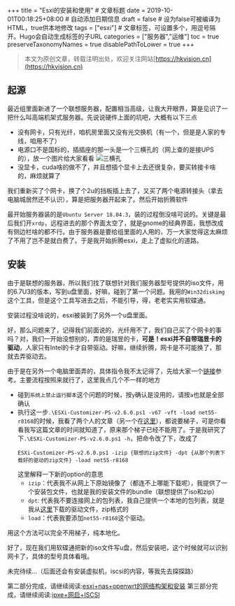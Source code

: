 +++
title = "Esxi的安装和使用"  # 文章标题
date = 2019-10-01T00:18:25+08:00  # 自动添加日期信息
draft = false  # 设为false可被编译为HTML，true供本地修改
tags = ["esxi"]  # 文章标签，可设置多个，用逗号隔开。Hugo会自动生成标签的子URL
categories = ["服务器","运维"]
toc = true
preserveTaxonomyNames = true
disablePathToLower = true
+++

> 本文为原创文章，转载注明出处，欢迎关注网站[https://hkvision.cn](https://hkvision.cn)

## 起源
最近组里面新进了一个联想服务器，配置相当高级，让我大开眼界，算是见识了一把什么叫高端机架式服务器。先说说硬件上面的坑吧，大概有以下三点

- 没有网卡，只有光纤，咱机房里面又没有光交换机（有一个，但是是人家的专线，咱用不了）
- 电源口不是国标的，插插座的那一头是一个三横孔的（网上查的是接UPS的），放一个图片给大家看看
  ![三横孔](https://ss0.bdstatic.com/70cFuHSh_Q1YnxGkpoWK1HF6hhy/it/u=1345850580,2423916412&fm=26&gp=0.jpg)
- 没显卡，cuda啥的做不了，并且想插个显卡上去还很复杂，要买转接卡啥的，麻烦就算了

我们重新买了个网卡，换了个2u的挡板插上去了，又买了两个电源转接头（拿去电脑城居然还不认识），算是把服务器开起来了。然后开始折腾软件

最开始服务器装的是`Ubuntu Server 18.04.3`，装的过程倒没啥可说的。关键是最后我们开`xrdp`，远程进去的那个界面太空了，就是gnome的经典界面，我想改成有侧边栏啥的都不行。由于服务器是要给组里面的人用的，万一大家觉得这太麻烦了不用了岂不是就白费了。于是我开始折腾esxi，走上了虚拟化的道路。

## 安装
由于是联想的服务器，所以我们找了联想针对我们服务器型号提供的iso文件，用的6.7U3的版本，写到u盘里面，好嘛，碰到了第一个问题。我用的`Win32diskimg`这个工具，但是这个工具写进去之后，不能引导，得，老老实实用软碟通。

安装过程没啥说的，esxi被装到了另外一个u盘里面。

好，那么问题来了，记得我们前面说的，光纤用不了，我们自己买了个网卡的事吗？对，我们一开始没想别的，弄的是瑞昱的卡，**可是！esxi并不自带瑞昱卡的驱动**，人家只有Intel的卡才自带驱动。好嘛，继续折腾，网卡是不可能换了，那就去弄驱动去。

由于是在另外一个电脑里面弄的，具体指令我不太记得了，先给大家一个[链接](https://blog.whsir.com/post-3377.html)参考。主要流程按照来就行了，这里我点几个不一样的地方

- 碰到`系统上禁止运行脚本`这个问题的时候，按`y`确认是没用的，请按`a`也就是全部确认
- 执行这一步`.\ESXi-Customizer-PS-v2.6.0.ps1 -v67 -vft -load net55-r8168`的时候，我看了两个人的文章（另一个在[这里](http://koolshare.cn/forum.php?mod=viewthread&tid=138068)），都说要梯子，可是你看看我写这篇文章的时间就知道了，原来那个梯子已经不能用了。于是我研究了下`.\ESXi-Customizer-PS-v2.6.0.ps1 -h`，把命令改了下，改成了
  ``` shell
  ESXi-Customizer-PS-v2.6.0.ps1 -izip {联想的zip文件} -dpt {从那个列表下载好的驱动的zip文件} -load net55-r8168
  ```
  这里解释一下新的option的意思
  - `izip`：代表我不从网上下原始镜像了（都连不上哪能下载呢），我提供了一个安装包文件，也就是我的安装文件的bundle（联想提供了iso和zip）
  - `dpt`: 代表我不要连接网上的包列表，我自己提供一个本地的包列表，就是我从[这里](https://vibsdepot.v-front.de/wiki/index.php/List_of_currently_available_ESXi_packages)下载的驱动文件，zip格式的
  - `load`：代表我要添加`net55-r8168`这个驱动。

  
用这个方法可以完全不用梯子，纯本地化。

好了，现在我们用软碟通把新的iso文件写u盘，然后安装吧，这个时候就可以识别网卡了，具体的型号具体看哦。

未完待续...（后面还会有安装虚拟机，iscsi的内容，等我先去探探路）

第二部分完成，请继续阅读:[esxi+nas+openwrt的网络构架和安装](https://hkvision.cn/2019/10/07/esxi-nas-openwrt/)
第三部分完成，请继续阅读:[ipxe+网启+ISCSI](https://hkvision.cn/2019/10/15/ipxe-netboot-iscsi-%E7%BD%91%E7%BB%9C%E5%90%AF%E5%8A%A8/)



